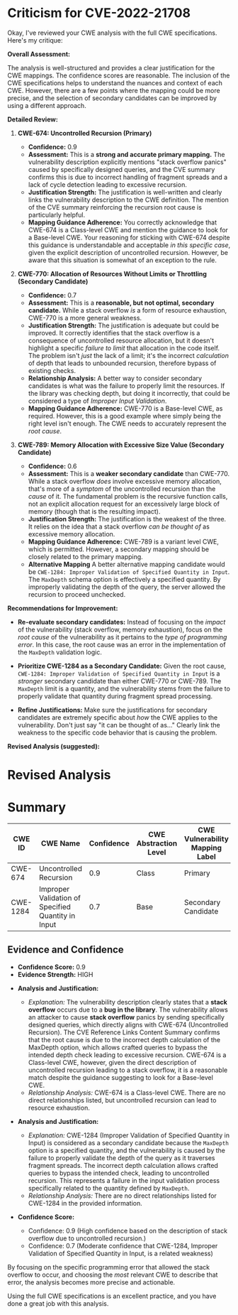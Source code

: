 # Criticism for CVE-2022-21708

Okay, I've reviewed your CWE analysis with the full CWE specifications. Here's my critique:

**Overall Assessment:**

The analysis is well-structured and provides a clear justification for the CWE mappings. The confidence scores are reasonable. The inclusion of the CWE specifications helps to understand the nuances and context of each CWE. However, there are a few points where the mapping could be more precise, and the selection of secondary candidates can be improved by using a different approach.

**Detailed Review:**

1.  **CWE-674: Uncontrolled Recursion (Primary)**

    *   **Confidence:** 0.9
    *   **Assessment:** This is a **strong and accurate primary mapping.** The vulnerability description explicitly mentions "stack overflow panics" caused by specifically designed queries, and the CVE summary confirms this is due to incorrect handling of fragment spreads and a lack of cycle detection leading to excessive recursion.
    *   **Justification Strength:** The justification is well-written and clearly links the vulnerability description to the CWE definition. The mention of the CVE summary reinforcing the recursion root cause is particularly helpful.
    *   **Mapping Guidance Adherence:** You correctly acknowledge that CWE-674 is a Class-level CWE and mention the guidance to look for a Base-level CWE. Your reasoning for sticking with CWE-674 despite this guidance is understandable and acceptable *in this specific case*, given the explicit description of uncontrolled recursion. However, be aware that this situation is somewhat of an exception to the rule.

2.  **CWE-770: Allocation of Resources Without Limits or Throttling (Secondary Candidate)**

    *   **Confidence:** 0.7
    *   **Assessment:** This is a **reasonable, but not optimal, secondary candidate.** While a stack overflow *is* a form of resource exhaustion, CWE-770 is a more general weakness.
    *   **Justification Strength:** The justification is adequate but could be improved. It correctly identifies that the stack overflow is a consequence of uncontrolled resource allocation, but it doesn't highlight a specific *failure to limit* that allocation in the code itself.  The problem isn't *just* the lack of a limit; it's the incorrect *calculation* of depth that leads to unbounded recursion, therefore bypass of existing checks.
    *   **Relationship Analysis:** A better way to consider secondary candidates is what was the failure to properly limit the resources. If the library was checking depth, but doing it incorrectly, that could be considered a type of *Improper Input Validation*.
    *   **Mapping Guidance Adherence:** CWE-770 is a Base-level CWE, as required. However, this is a good example where simply being the right level isn't enough. The CWE needs to accurately represent the *root cause*.

3.  **CWE-789: Memory Allocation with Excessive Size Value (Secondary Candidate)**

    *   **Confidence:** 0.6
    *   **Assessment:** This is a **weaker secondary candidate** than CWE-770. While a stack overflow *does* involve excessive memory allocation, that's more of a *symptom* of the uncontrolled recursion than the *cause* of it.  The fundamental problem is the recursive function calls, not an explicit allocation request for an excessively large block of memory (though that is the resulting impact).
    *   **Justification Strength:** The justification is the weakest of the three. It relies on the idea that a stack overflow *can be thought of* as excessive memory allocation.
    *   **Mapping Guidance Adherence:** CWE-789 is a variant level CWE, which is permitted. However, a secondary mapping should be closely related to the primary mapping.
    *   **Alternative Mapping** A better alternative mapping candidate would be `CWE-1284: Improper Validation of Specified Quantity in Input`. The `MaxDepth` schema option is effectively a specified quantity. By improperly validating the depth of the query, the server allowed the recursion to proceed unchecked.

**Recommendations for Improvement:**

*   **Re-evaluate secondary candidates:** Instead of focusing on the *impact* of the vulnerability (stack overflow, memory exhaustion), focus on the *root cause* of the vulnerability as it pertains to the *type of programming error*. In this case, the root cause was an error in the implementation of the `MaxDepth` validation logic.

*   **Prioritize CWE-1284 as a Secondary Candidate:** Given the root cause, `CWE-1284: Improper Validation of Specified Quantity in Input` is a *stronger* secondary candidate than either CWE-770 or CWE-789. The `MaxDepth` limit is a quantity, and the vulnerability stems from the failure to properly validate that quantity during fragment spread processing.

*   **Refine Justifications:** Make sure the justifications for secondary candidates are extremely specific about *how* the CWE applies to the vulnerability. Don't just say "it can be thought of as..." Clearly link the weakness to the specific code behavior that is causing the problem.

**Revised Analysis (suggested):**

# Revised Analysis
# Summary
| CWE ID | CWE Name | Confidence | CWE Abstraction Level | CWE Vulnerability Mapping Label | CWE-Vulnerability Mapping Notes |
|---|---|---|---|---|---|
| CWE-674 | Uncontrolled Recursion | 0.9 | Class | Primary | Allowed-with-Review |
| CWE-1284 | Improper Validation of Specified Quantity in Input | 0.7 | Base | Secondary Candidate | Allowed |

## Evidence and Confidence

*   **Confidence Score:** 0.9
*   **Evidence Strength:** HIGH

- **Analysis and Justification:**  
  - *Explanation:* The vulnerability description clearly states that a **stack overflow** occurs due to a **bug in the library**. The vulnerability allows an attacker to cause **stack overflow** panics by sending specifically designed queries, which directly aligns with CWE-674 (Uncontrolled Recursion). The CVE Reference Links Content Summary confirms that the root cause is due to the incorrect depth calculation of the MaxDepth option, which allows crafted queries to bypass the intended depth check leading to excessive recursion. CWE-674 is a Class-level CWE, however, given the direct description of uncontrolled recursion leading to a stack overflow, it is a reasonable match despite the guidance suggesting to look for a Base-level CWE.
  - *Relationship Analysis:* CWE-674 is a Class-level CWE. There are no direct relationships listed, but uncontrolled recursion can lead to resource exhaustion.

- **Analysis and Justification:**  
  - *Explanation:* CWE-1284 (Improper Validation of Specified Quantity in Input) is considered as a secondary candidate because the `MaxDepth` option is a specified quantity, and the vulnerability is caused by the failure to properly validate the depth of the query as it traverses fragment spreads. The incorrect depth calculation allows crafted queries to bypass the intended check, leading to uncontrolled recursion. This represents a failure in the input validation process specifically related to the quantity defined by `MaxDepth`.
  - *Relationship Analysis:* There are no direct relationships listed for CWE-1284 in the provided information.

- **Confidence Score:**
  - Confidence: 0.9 (High confidence based on the description of stack overflow due to uncontrolled recursion.)
  - Confidence: 0.7 (Moderate confidence that CWE-1284, Improper Validation of Specified Quantity in Input, is a related weakness)

By focusing on the specific programming error that allowed the stack overflow to occur, and choosing the *most* relevant CWE to describe that error, the analysis becomes more precise and actionable.

Using the full CWE specifications is an excellent practice, and you have done a great job with this analysis.